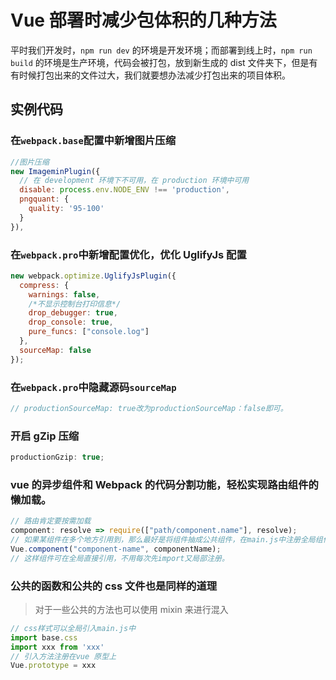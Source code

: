 # Vue 部署时减少包体积的几种方法

平时我们开发时，`npm run dev` 的环境是开发环境；而部署到线上时，`npm run build` 的环境是生产环境，代码会被打包，放到新生成的 dist 文件夹下，但是有有时候打包出来的文件过大，我们就要想办法减少打包出来的项目体积。

## 实例代码

### 在`webpack.base`配置中新增图片压缩

```js
//图片压缩
new ImageminPlugin({
  // 在 development 环境下不可用，在 production 环境中可用
  disable: process.env.NODE_ENV !== 'production',
  pngquant: {
    quality: '95-100'
  }
}),
```

### 在`webpack.pro`中新增配置优化，优化 UglifyJs 配置

```js
new webpack.optimize.UglifyJsPlugin({
  compress: {
    warnings: false,
    /*不显示控制台打印信息*/
    drop_debugger: true,
    drop_console: true,
    pure_funcs: ["console.log"]
  },
  sourceMap: false
});
```

### 在`webpack.pro`中隐藏源码`sourceMap`

```js
// productionSourceMap: true改为productionSourceMap：false即可。
```

### 开启 gZip 压缩

```js
productionGzip: true;
```

### vue 的异步组件和 Webpack 的代码分割功能，轻松实现路由组件的懒加载。

```js
// 路由肯定要按需加载
component: resolve => require(["path/component.name"], resolve);
// 如果某组件在多个地方引用到，那么最好是将组件抽成公共组件，在main.js中注册全局组件
Vue.component("component-name", componentName);
// 这样组件可在全局直接引用，不用每次先import又局部注册。
```

### 公共的函数和公共的 css 文件也是同样的道理

> 对于一些公共的方法也可以使用 mixin 来进行混入

```js
// css样式可以全局引入main.js中
import base.css
import xxx from 'xxx'
// 引入方法注册在vue 原型上
Vue.prototype = xxx
```
